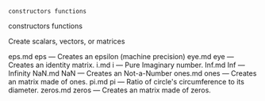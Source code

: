 

	
	constructors functions

constructors functions

Create scalars, vectors, or matrices


eps.md eps</a> &#8212; <span class = "refentry-description">Creates an epsilon (machine precision)
eye.md eye</a> &#8212; <span class = "refentry-description">Creates an identity matrix.
i.md i</a> &#8212; <span class = "refentry-description">Pure Imaginary number.
Inf.md Inf</a> &#8212; <span class = "refentry-description">Infinity
NaN.md NaN</a> &#8212; <span class = "refentry-description">Creates an Not-a-Number
ones.md ones</a> &#8212; <span class = "refentry-description">Creates an matrix made of ones.
pi.md pi</a> &#8212; <span class = "refentry-description">Ratio of circle's circumference to its diameter.
zeros.md zeros</a> &#8212; <span class = "refentry-description">Creates an matrix made of zeros.



